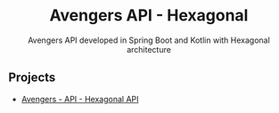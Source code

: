 
 <div align="center">
  <h1 align="center">Avengers API - Hexagonal</h1>
</div>
<p align="center">
   Avengers API developed in Spring Boot and Kotlin with Hexagonal architecture
    <br />
 </p>

## Projects
- [Avengers - API - Hexagonal API](https://github.com/carloscazelattojr/avengers-api-hexagonal)

